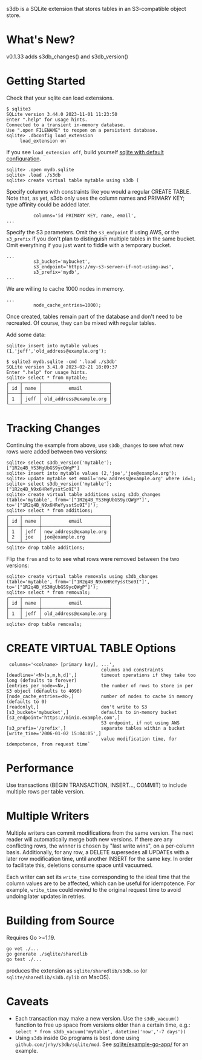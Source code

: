 s3db is a SQLite extension that stores tables in an S3-compatible object store.

What's New?
===========

v0.1.33 adds s3db_changes() and s3db_version()

Getting Started
===============

Check that your sqlite can load extensions. 
```
$ sqlite3
SQLite version 3.44.0 2023-11-01 11:23:50
Enter ".help" for usage hints.
Connected to a transient in-memory database.
Use ".open FILENAME" to reopen on a persistent database.
sqlite> .dbconfig load_extension
     load_extension on
```
If you see `load_extension off`, build yourself 
[sqlite with default configuration](https://github.com/sqlite/sqlite).

```
sqlite> .open mydb.sqlite
sqlite> .load ./s3db
sqlite> create virtual table mytable using s3db (
```
Specify columns with constraints like you would a regular CREATE
TABLE.  Note that, as yet, s3db only uses the column names and
PRIMARY KEY; type affinity could be added later.
```
          columns='id PRIMARY KEY, name, email',
...
```
Specify the S3 parameters. Omit the `s3_endpoint` if using AWS, or
the `s3_prefix` if you don't plan to distinguish multiple tables
in the same bucket. Omit everything if you just want to fiddle with
a temporary bucket.
```
...
          s3_bucket='mybucket',
          s3_endpoint='https://my-s3-server-if-not-using-aws',
          s3_prefix='mydb',
...
```
We are willing to cache 1000 nodes in memory.
```
...
          node_cache_entries=1000);
```
Once created, tables remain part of the database and don't need to be recreated.
Of course, they can be mixed with regular tables.

Add some data:
```
sqlite> insert into mytable values (1,'jeff','old_address@example.org');
```

```
$ sqlite3 mydb.sqlite -cmd '.load ./s3db'
SQLite version 3.41.0 2023-02-21 18:09:37
Enter ".help" for usage hints.
sqlite> select * from mytable;
┌────┬──────┬─────────────────────────┐
│ id │ name │          email          │
├────┼──────┼─────────────────────────┤
│ 1  │ jeff │ old_address@example.org │
└────┴──────┴─────────────────────────┘
```

Tracking Changes
================

Continuing the example from above, use `s3db_changes` to see what new rows were
added between two versions:

```
sqlite> select s3db_version('mytable');
["1R2q4B_YS3HgUbGS9ycQWgP"]
sqlite> insert into mytable values (2,'joe','joe@example.org');
sqlite> update mytable set email='new_address@example.org' where id=1;
sqlite> select s3db_version('mytable');
["1R2q4B_N9x6HReYysstSo9I"]
sqlite> create virtual table additions using s3db_changes (table='mytable', from='["1R2q4B_YS3HgUbGS9ycQWgP"]', to='["1R2q4B_N9x6HReYysstSo9I"]');
sqlite> select * from additions;
┌────┬──────┬─────────────────────────┐
│ id │ name │          email          │
├────┼──────┼─────────────────────────┤
│ 1  │ jeff │ new_address@example.org │
│ 2  │ joe  │ joe@example.org         │
└────┴──────┴─────────────────────────┘
sqlite> drop table additions;
```
Flip the `from` and `to` to see what rows were removed between the two versions:
```
sqlite> create virtual table removals using s3db_changes (table='mytable', from='["1R2q4B_N9x6HReYysstSo9I"]', to='["1R2q4B_YS3HgUbGS9ycQWgP"]');
sqlite> select * from removals;
┌────┬──────┬─────────────────────────┐
│ id │ name │          email          │
├────┼──────┼─────────────────────────┤
│ 1  │ jeff │ old_address@example.org │
└────┴──────┴─────────────────────────┘
sqlite> drop table removals;
```

CREATE VIRTUAL TABLE Options
============================
```
 columns='<colname> [primary key], ...',
                                   columns and constraints
[deadline='<N>[s,m,h,d]',]         timeout operations if they take too long (defaults to forever)
[entries_per_node=<N>,]            the number of rows to store in per S3 object (defaults to 4096)
[node_cache_entries=<N>,]          number of nodes to cache in memory (defaults to 0)
[readonlyl,]                       don't write to S3
[s3_bucket='mybucket',]            defaults to in-memory bucket
[s3_endpoint='https://minio.example.com',]
                                   S3 endpoint, if not using AWS
[s3_prefix='/prefix',]             separate tables within a bucket
[write_time='2006-01-02 15:04:05',]
                                   value modification time, for idempotence, from request time`
```

Performance
===========
Use transactions (BEGIN TRANSACTION, INSERT..., COMMIT) to include
multiple rows per table version.

Multiple Writers
================
Multiple writers can commit modifications from the same version.
The next reader will automatically merge both new versions. If there
are any conflicting rows, the winner is chosen by "last write wins",
on a per-column basis. Additionally, for any row, a DELETE supersedes
all UPDATEs with a later row modification time, until another INSERT
for the same key. In order to facilitate this, deletions consume
space until vacuumed.

Each writer can set its `write_time` corresponding to the ideal
time that the column values are to be affected, which can be useful
for idempotence. For example, `write_time` could rewind to the
original request time to avoid undoing later updates in retries.

Building from Source
====================
Requires Go >=1.19. 
```
go vet ./...
go generate ./sqlite/sharedlib
go test ./...
```
produces the extension as `sqlite/sharedlib/s3db.so` (or
`sqlite/sharedlib/s3db.dylib` on MacOS).

Caveats
=======
* Each transaction may make a new version. Use the `s3db_vacuum()`
function to free up space from versions older than a certain time, e.g.:
```select * from s3db_vacuum('mytable', datetime('now','-7 days'))```
* Using `s3db` inside Go programs is best done using `github.com/jrhy/s3db/sqlite/mod`.
See [sqlite/example-go-app/](sqlite/example-go-app/) for an example. 

